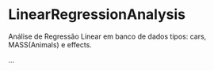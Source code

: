 # LinearRegressionAnalysis

Análise de Regressão Linear em banco de dados tipos: cars, MASS(Animals) e effects.

...